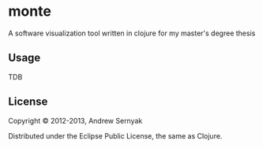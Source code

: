 # monte

A software visualization tool written in clojure for my master's degree thesis

## Usage

TDB

## License

Copyright © 2012-2013, Andrew Sernyak

Distributed under the Eclipse Public License, the same as Clojure.